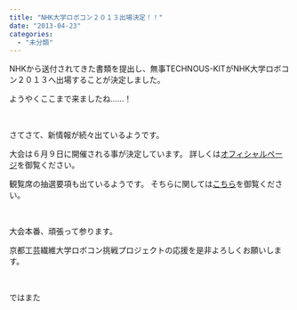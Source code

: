 ```yaml
---
title: "NHK大学ロボコン２０１３出場決定！！"
date: "2013-04-23"
categories: 
  - "未分類"
---
```


NHKから送付されてきた書類を提出し、無事TECHNOUS-KITがNHK大学ロボコン２０１３へ出場することが決定しました。

ようやくここまで来ましたね……！

 

さてさて、新情報が続々出ているようです。

大会は６月９日に開催される事が決定しています。 詳しくは[オフィシャルページ](http://www.official-robocon.com/jp/daigaku/daigaku2013/index.html)を御覧ください。

観覧席の抽選要項も出ているようです。 そちらに関しては[こちら](http://www.official-robocon.com/jp/daigaku/daigaku2013/apply.html)を御覧ください。

 

大会本番、頑張って参ります。

京都工芸繊維大学ロボコン挑戦プロジェクトの応援を是非よろしくお願いします。

 

ではまた
